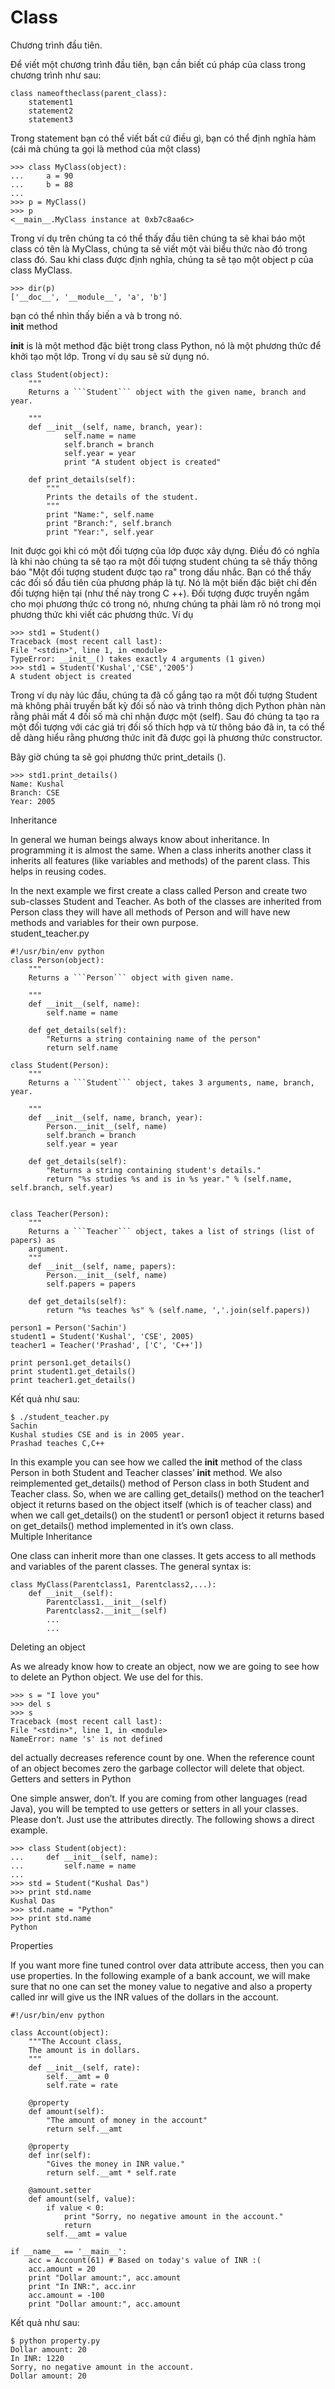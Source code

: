 # Class

Chương trình đầu tiên.

Để viết một chương trình đầu tiên, bạn cần biết cú pháp của class trong chương trình như sau:

```text
class nameoftheclass(parent_class):
    statement1
    statement2
    statement3
```

Trong statement bạn có thể viết bất cứ điều gì, bạn có thể định nghĩa hàm \(cái mà chúng ta gọi là method của một class\)

```text
>>> class MyClass(object):
...     a = 90
...     b = 88
...
>>> p = MyClass()
>>> p
<__main__.MyClass instance at 0xb7c8aa6c>
```

Trong ví dụ trên chúng ta có thể thấy đầu tiên chúng ta sẽ khai báo một class có tên là MyClass, chúng ta sẽ viết một vài biểu thức nào đó trong class đó. Sau khi class được định nghĩa, chúng ta sẽ tạo một object p của class MyClass.

```text
>>> dir(p)
['__doc__', '__module__', 'a', 'b']
```

bạn có thể nhìn thấy biến a và b trong nó.  
**init** method

**init** is là một method đặc biệt trong class Python, nó là một phương thức để khởi tạo một lớp. Trong ví dụ sau sẽ sử dụng nó.

```text
class Student(object):
    """
    Returns a ```Student``` object with the given name, branch and year.

    """
    def __init__(self, name, branch, year):
            self.name = name
            self.branch = branch
            self.year = year
            print "A student object is created"

    def print_details(self):
        """
        Prints the details of the student.
        """
        print "Name:", self.name
        print "Branch:", self.branch
        print "Year:", self.year
```

Init được gọi khi có một đối tượng của lớp được xây dựng. Điều đó có nghĩa là khi nào chúng ta sẽ tạo ra một đối tượng student chúng ta sẽ thấy thông báo "Một đối tượng student được tạo ra" trong dấu nhắc. Bạn có thể thấy các đối số đầu tiên của phương pháp là tự. Nó là một biến đặc biệt chỉ đến đối tượng hiện tại \(như thế này trong C ++\). Đối tượng được truyền ngầm cho mọi phương thức có trong nó, nhưng chúng ta phải làm rõ nó trong mọi phương thức khi viết các phương thức. Ví dụ

```text
>>> std1 = Student()
Traceback (most recent call last):
File "<stdin>", line 1, in <module>
TypeError: __init__() takes exactly 4 arguments (1 given)
>>> std1 = Student('Kushal','CSE','2005')
A student object is created
```

Trong ví dụ này lúc đầu, chúng ta đã cố gắng tạo ra một đối tượng Student mà không phải truyền bất kỳ đối số nào và trình thông dịch Python phàn nàn rằng phải mất 4 đối số mà chỉ nhận được một \(self\). Sau đó chúng ta tạo ra một đối tượng với các giá trị đối số thích hợp và từ thông báo đã in, ta có thể dễ dàng hiểu rằng phương thức init đã được gọi là phương thức constructor.

Bây giờ chúng ta sẽ gọi phương thức print\_details \(\).

```text
>>> std1.print_details()
Name: Kushal
Branch: CSE
Year: 2005
```

Inheritance

In general we human beings always know about inheritance. In programming it is almost the same. When a class inherits another class it inherits all features \(like variables and methods\) of the parent class. This helps in reusing codes.

In the next example we first create a class called Person and create two sub-classes Student and Teacher. As both of the classes are inherited from Person class they will have all methods of Person and will have new methods and variables for their own purpose.  
student\_teacher.py

```text
#!/usr/bin/env python
class Person(object):
    """
    Returns a ```Person``` object with given name.

    """
    def __init__(self, name):
        self.name = name

    def get_details(self):
        "Returns a string containing name of the person"
        return self.name

class Student(Person):
    """
    Returns a ```Student``` object, takes 3 arguments, name, branch, year.

    """
    def __init__(self, name, branch, year):
        Person.__init__(self, name)
        self.branch = branch
        self.year = year

    def get_details(self):
        "Returns a string containing student's details."
        return "%s studies %s and is in %s year." % (self.name, self.branch, self.year)


class Teacher(Person):
    """
    Returns a ```Teacher``` object, takes a list of strings (list of papers) as
    argument.
    """
    def __init__(self, name, papers):
        Person.__init__(self, name)
        self.papers = papers

    def get_details(self):
        return "%s teaches %s" % (self.name, ','.join(self.papers))
```

```text
person1 = Person('Sachin')
student1 = Student('Kushal', 'CSE', 2005)
teacher1 = Teacher('Prashad', ['C', 'C++'])

print person1.get_details()
print student1.get_details()
print teacher1.get_details()
```

Kết quả như sau:

```text
$ ./student_teacher.py
Sachin
Kushal studies CSE and is in 2005 year.
Prashad teaches C,C++
```

In this example you can see how we called the **init** method of the class Person in both Student and Teacher classes’ **init** method. We also reimplemented get\_details\(\) method of Person class in both Student and Teacher class. So, when we are calling get\_details\(\) method on the teacher1 object it returns based on the object itself \(which is of teacher class\) and when we call get\_details\(\) on the student1 or person1 object it returns based on get\_details\(\) method implemented in it’s own class.  
Multiple Inheritance

One class can inherit more than one classes. It gets access to all methods and variables of the parent classes. The general syntax is:

```text
class MyClass(Parentclass1, Parentclass2,...):
    def __init__(self):
        Parentclass1.__init__(self)
        Parentclass2.__init__(self)
        ...
        ...
```

Deleting an object

As we already know how to create an object, now we are going to see how to delete an Python object. We use del for this.

```text
>>> s = "I love you"
>>> del s
>>> s
Traceback (most recent call last):
File "<stdin>", line 1, in <module>
NameError: name 's' is not defined
```

del actually decreases reference count by one. When the reference count of an object becomes zero the garbage collector will delete that object.  
Getters and setters in Python

One simple answer, don’t. If you are coming from other languages \(read Java\), you will be tempted to use getters or setters in all your classes. Please don’t. Just use the attributes directly. The following shows a direct example.

```text
>>> class Student(object):
...     def __init__(self, name):
...         self.name = name
...
>>> std = Student("Kushal Das")
>>> print std.name
Kushal Das
>>> std.name = "Python"
>>> print std.name
Python
```

Properties

If you want more fine tuned control over data attribute access, then you can use properties. In the following example of a bank account, we will make sure that no one can set the money value to negative and also a property called inr will give us the INR values of the dollars in the account.

```text
#!/usr/bin/env python

class Account(object):
    """The Account class,
    The amount is in dollars.
    """
    def __init__(self, rate):
        self.__amt = 0
        self.rate = rate

    @property
    def amount(self):
        "The amount of money in the account"
        return self.__amt

    @property
    def inr(self):
        "Gives the money in INR value."
        return self.__amt * self.rate

    @amount.setter
    def amount(self, value):
        if value < 0:
            print "Sorry, no negative amount in the account."
            return
        self.__amt = value

if __name__ == '__main__':
    acc = Account(61) # Based on today's value of INR :(
    acc.amount = 20
    print "Dollar amount:", acc.amount
    print "In INR:", acc.inr
    acc.amount = -100
    print "Dollar amount:", acc.amount
```

Kết quả như sau:

```text
$ python property.py
Dollar amount: 20
In INR: 1220
Sorry, no negative amount in the account.
Dollar amount: 20
```

